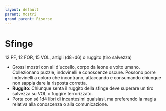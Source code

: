```yaml
---
layout: default
parent: Mostri
grand_parent: Risorse
---
```


# Sfinge

12 PF, 12 FOR, 15 VOL, artigli (d8+d6) o ruggito (tiro salvezza)

- Grossi mostri con ali d'uccello, corpo da leone e volto umano. Collezionano puzzle, indovinelli e conoscenze oscure. Possono porre indovinelli a coloro che incontrano, attaccando e consumando chiunque non sappia dare la risposta corretta.
- **Ruggito**: Chiunque senta il ruggito della sfinge deve superare un tiro salvezza su VOL o fuggire terrorizzato.
- Porta con sé 1d4 libri di incantesimi qualsiasi, ma preferendo la magia relativa alla conoscenza o alla comunicazione.